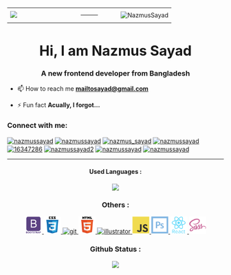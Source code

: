 <table>

<tbody>

<tr>

<td  width="150" ><img src="https://media.giphy.com/media/ZCN6F3FAkwsyOGU2RS/giphy.gif" width="40"></td>
<td  width="40vw" ><hr/></td>

<td  width="150"  align="right"><img src="https://komarev.com/ghpvc/?username=NazmusSayad&label=Profile%20views&color=0e75b6&style=flat" alt="NazmusSayad"/></td>

</tr>

</tbody>

</table>

<h1 style="font-size: 2rem;font-weight:bold" align="center">Hi, I am Nazmus Sayad</h1>
<h3 align="center">A new frontend developer from Bangladesh</h3>

- 📫 How to reach me **mailtosayad@gmail.com**

- ⚡ Fun fact **Acually, I forgot...**

<h3 align="left">Connect with me:</h3>
<p align="left">
<a href="https://codepen.io/nazmussayad" target="blank"><img align="center" src="https://raw.githubusercontent.com/rahuldkjain/github-profile-readme-generator/master/src/images/icons/Social/codepen.svg" alt="nazmussayad" height="30" width="40" /></a>
<a href="https://dev.to/nazmussayad" target="blank"><img align="center" src="https://raw.githubusercontent.com/rahuldkjain/github-profile-readme-generator/master/src/images/icons/Social/devto.svg" alt="nazmussayad" height="30" width="40" /></a>
<a href="https://twitter.com/nazmus_sayad" target="blank"><img align="center" src="https://raw.githubusercontent.com/rahuldkjain/github-profile-readme-generator/master/src/images/icons/Social/twitter.svg" alt="nazmus_sayad" height="30" width="40" /></a>
<a href="https://linkedin.com/in/nazmussayad" target="blank"><img align="center" src="https://raw.githubusercontent.com/rahuldkjain/github-profile-readme-generator/master/src/images/icons/Social/linked-in-alt.svg" alt="nazmussayad" height="30" width="40" /></a>
<a href="https://stackoverflow.com/users/16347286" target="blank"><img align="center" src="https://raw.githubusercontent.com/rahuldkjain/github-profile-readme-generator/master/src/images/icons/Social/stack-overflow.svg" alt="16347286" height="30" width="40" /></a>
<a href="https://fb.com/nazmussayad2" target="blank"><img align="center" src="https://raw.githubusercontent.com/rahuldkjain/github-profile-readme-generator/master/src/images/icons/Social/facebook.svg" alt="nazmussayad2" height="30" width="40" /></a>
<a href="https://instagram.com/nazmussayad" target="blank"><img align="center" src="https://raw.githubusercontent.com/rahuldkjain/github-profile-readme-generator/master/src/images/icons/Social/instagram.svg" alt="nazmussayad" height="30" width="40" /></a>
<a href="https://www.behance.net/nazmussayad" target="blank"><img align="center" src="https://raw.githubusercontent.com/rahuldkjain/github-profile-readme-generator/master/src/images/icons/Social/behance.svg" alt="nazmussayad" height="30" width="40" /></a>
</p>

<hr/>
<h4 align="center">Used Languages :</h4>

<p align="center">
  <a href="https://github.com/NazmusSayad">
    <img align="center" src="https://github-readme-stats.anuraghazra1.vercel.app/api/top-langs/?username=NazmusSayad&layout=compact&theme=onedark&langs_count=6&hide_border=true&area=true" />
  </a>
</p>
<h3 align="center">Others :</h3>
<p align="center"> <a href="https://getbootstrap.com" target="_blank" rel="noreferrer"> <img src="https://raw.githubusercontent.com/devicons/devicon/master/icons/bootstrap/bootstrap-plain-wordmark.svg" alt="bootstrap" width="40" height="40"/> </a> <a href="https://www.w3schools.com/css/" target="_blank" rel="noreferrer"> <img src="https://raw.githubusercontent.com/devicons/devicon/master/icons/css3/css3-original-wordmark.svg" alt="css3" width="40" height="40"/> </a> <a href="https://git-scm.com/" target="_blank" rel="noreferrer"> <img src="https://www.vectorlogo.zone/logos/git-scm/git-scm-icon.svg" alt="git" width="40" height="40"/> </a> <a href="https://www.w3.org/html/" target="_blank" rel="noreferrer"> <img src="https://raw.githubusercontent.com/devicons/devicon/master/icons/html5/html5-original-wordmark.svg" alt="html5" width="40" height="40"/> </a> <a href="https://www.adobe.com/in/products/illustrator.html" target="_blank" rel="noreferrer"> <img src="https://www.vectorlogo.zone/logos/adobe_illustrator/adobe_illustrator-icon.svg" alt="illustrator" width="40" height="40"/> </a> <a href="https://developer.mozilla.org/en-US/docs/Web/JavaScript" target="_blank" rel="noreferrer"> <img src="https://raw.githubusercontent.com/devicons/devicon/master/icons/javascript/javascript-original.svg" alt="javascript" width="40" height="40"/> </a> <a href="https://www.photoshop.com/en" target="_blank" rel="noreferrer"> <img src="https://raw.githubusercontent.com/devicons/devicon/master/icons/photoshop/photoshop-line.svg" alt="photoshop" width="40" height="40"/> </a> <a href="https://reactjs.org/" target="_blank" rel="noreferrer"> <img src="https://raw.githubusercontent.com/devicons/devicon/master/icons/react/react-original-wordmark.svg" alt="react" width="40" height="40"/> </a> <a href="https://sass-lang.com" target="_blank" rel="noreferrer"> <img src="https://raw.githubusercontent.com/devicons/devicon/master/icons/sass/sass-original.svg" alt="sass" width="40" height="40"/> </a> </p>


<h3 align="center">Github Status :</h3>

<p align="center">
  <a href="https://github.com/NazmusSayad"> 
    <img align="center" src="https://github-readme-streak-stats.herokuapp.com?user=NazmusSayad&theme=onedark&date_format=M%20j%5B%2C%20Y%5D&dates=737373&ring=DD8484&fire=E25822&stroke=00000000&currStreakNum=DD0D4F&currStreakLabel=A6A6A6&border=00000000"/>
  </a>
</p>


















